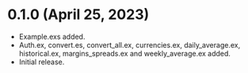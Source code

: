 # 0.1.0 (April 25, 2023)

* Example.exs added.
* Auth.ex, convert.es, convert_all.ex, currencies.ex, daily_average.ex, historical.ex, margins_spreads.ex and weekly_average.ex added.
* Initial release.
